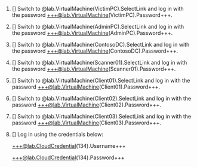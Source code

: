 1. [] Switch to @lab.VirtualMachine(VictimPC).SelectLink and log in with the password +++@lab.VirtualMachine(VictimPC).Password+++.

1. [] Switch to @lab.VirtualMachine(AdminPC).SelectLink and log in with the password +++@lab.VirtualMachine(AdminPC).Password+++.

1. [] Switch to @lab.VirtualMachine(ContosoDC).SelectLink and log in with the password +++@lab.VirtualMachine(ContosoDC).Password+++.

1. [] Switch to @lab.VirtualMachine(Scanner01).SelectLink and log in with the password +++@lab.VirtualMachine(Scanner01).Password+++.

1. [] Switch to @lab.VirtualMachine(Client01).SelectLink and log in with the password +++@lab.VirtualMachine(Client01).Password+++.

1. [] Switch to @lab.VirtualMachine(Client02).SelectLink and log in with the password +++@lab.VirtualMachine(Client02).Password+++.

1. [] Switch to @lab.VirtualMachine(Client03).SelectLink and log in with the password +++@lab.VirtualMachine(Client03).Password+++.

1. [] Log in using the credentials below:

	+++@lab.CloudCredential(134).Username+++

	+++@lab.CloudCredential(134).Password+++


    